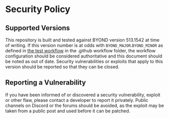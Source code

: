 # Security Policy

## Supported Versions

This repository is built and tested against BYOND version 513.1542 at time of writing. If this version number is at odds with `BYOND_MAJOR`.`BYOND_MINOR` as defined in [the test workflow](https://github.com/ScavStation/ScavStation/blob/dev/.github/workflows/test.yml#L11) in the .github workflow folder, the workflow configuration should be considered authoritative and this document should be noted as out of date. Security vulnerabilities or exploits that apply to this version should be reported so that they can be closed.

## Reporting a Vulnerability

If you have been informed of or discovered a security vulnerability, exploit or other flaw, please contact a developer to report it privately. Public channels on Discord or the forums should be avoided, as the exploit may be taken from a public post and used before it can be patched.
